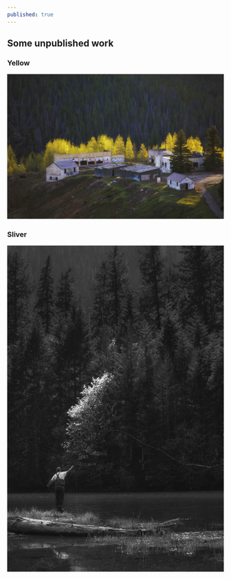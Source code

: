 ```yaml
---
published: true
---
```

## Some unpublished work 

### Yellow
![Yellow](/assets/images/24Sep/68C3298.jpg)





### Sliver
![Sliver](/assets/images/24Sep/68C2197.jpg)
